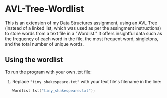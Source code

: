 # AVL-Tree-Wordlist

This is an extension of my Data Structures assignment, using an AVL Tree (instead of a linked list, which was used as per the assingment instructions) to store words from a text file in a "Wordlist." It offers insightful data such as the frequency of each word in the file, the most frequent word, singletons, and the total number of unique words. 

## Using the wordlist

To run the program with your own .txt file:

1. Replace `"tiny_shakespeare.txt"` with your text file's filename in the line:

   ```cpp
   Wordlist lst("tiny_shakespeare.txt");
